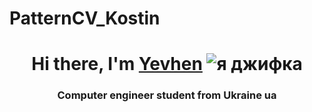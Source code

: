 # PatternCV_Kostin
<h1 align="center">Hi there, I'm <a href="https://www.facebook.com/the.amazing.eugene" target="_blank">Yevhen</a> 
<img src="https://media1.giphy.com/media/10FwycrnAkpshW/giphy.gif" alt="я джифка">
<h3 align="center">Computer engineer student from Ukraine ua</h3>

